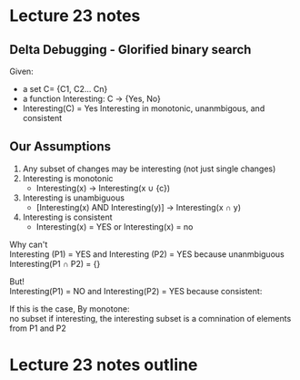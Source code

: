 # Lecture 23 notes

## Delta Debugging - Glorified binary search
Given:
- a set C= {C1, C2... Cn} 
- a function Interesting: C -> {Yes, No}
- Interesting(C) = Yes
Interesting in monotonic, unanmbigous, and consistent

## Our Assumptions
1. Any subset of changes may be interesting (not just single changes)
2. Interesting is monotonic
    - Interesting(x) -> Interesting(x ∪ {c})
3. Interesting is unambiguous
    - [Interesting(x) AND Interesting(y)] -> Interesting(x ∩ y)
4. Interesting is consistent 
    - Interesting(x) = YES or Interesting(x) = no

Why can't <br /> 
Interesting (P1) = YES and Interesting (P2) = YES
because unanmbiguous Interesting(P1 ∩ P2) = {}

But!<br /> 
Interesting(P1) = NO and Interesting(P2) = YES because consistent: <br /> 

If this is the case, By monotone:
<br /> no subset if interesting, the interesting subset is a comnination of elements from P1 and P2

# Lecture 23 notes outline

